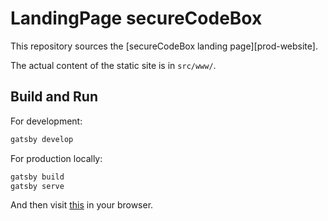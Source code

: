 # LandingPage secureCodeBox

This repository sources the [secureCodeBox landing page][prod-website].

The actual content of the static site is in `src/www/`. 

## Build and Run

For development: 
```bash
gatsby develop
```
For production locally:
```bash
gatsby build
gatsby serve
```
And then visit [this](http://localhost:8000/) in your browser.

